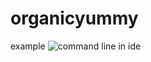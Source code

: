 # organicyummy
example
 ![command line in ide]("https://github.com/YuliannkA/organicyummy/blob/master/26239747_10155307377853862_341052500780276107_n.jpg")
 
